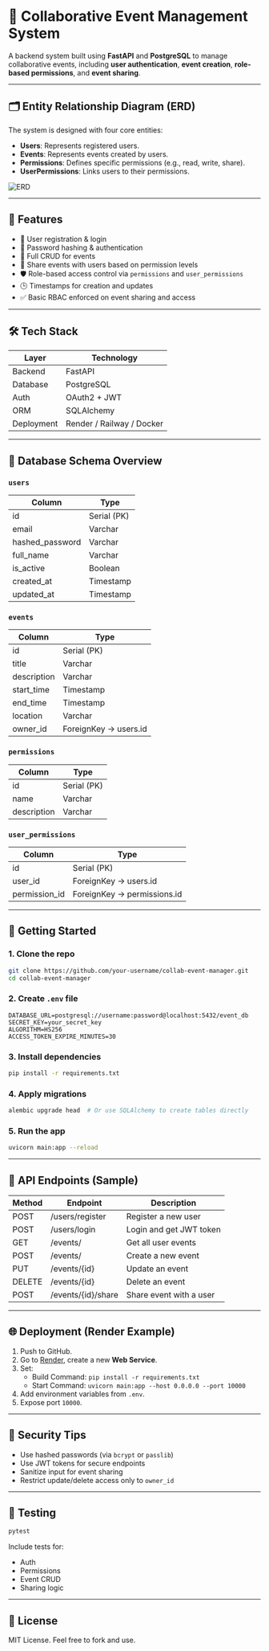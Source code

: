 # 📅 Collaborative Event Management System

A backend system built using **FastAPI** and **PostgreSQL** to manage collaborative events, including **user authentication**, **event creation**, **role-based permissions**, and **event sharing**.

---

## 🗂️ Entity Relationship Diagram (ERD)

The system is designed with four core entities:

- **Users**: Represents registered users.
- **Events**: Represents events created by users.
- **Permissions**: Defines specific permissions (e.g., read, write, share).
- **UserPermissions**: Links users to their permissions.

![ERD](./erd.png)

---

## 🔧 Features

- 🧑 User registration & login
- 🔐 Password hashing & authentication
- 📅 Full CRUD for events
- 🔄 Share events with users based on permission levels
- 🛡️ Role-based access control via `permissions` and `user_permissions`
- 🕒 Timestamps for creation and updates
- ✅ Basic RBAC enforced on event sharing and access

---

## 🛠️ Tech Stack

| Layer       | Technology     |
|-------------|----------------|
| Backend     | FastAPI        |
| Database    | PostgreSQL     |
| Auth        | OAuth2 + JWT   |
| ORM         | SQLAlchemy     |
| Deployment  | Render / Railway / Docker |

---

## 🧱 Database Schema Overview

### `users`
| Column            | Type           |
|-------------------|----------------|
| id                | Serial (PK)    |
| email             | Varchar        |
| hashed_password   | Varchar        |
| full_name         | Varchar        |
| is_active         | Boolean        |
| created_at        | Timestamp      |
| updated_at        | Timestamp      |

### `events`
| Column            | Type           |
|-------------------|----------------|
| id                | Serial (PK)    |
| title             | Varchar        |
| description       | Varchar        |
| start_time        | Timestamp      |
| end_time          | Timestamp      |
| location          | Varchar        |
| owner_id          | ForeignKey → users.id |

### `permissions`
| Column            | Type           |
|-------------------|----------------|
| id                | Serial (PK)    |
| name              | Varchar        |
| description       | Varchar        |

### `user_permissions`
| Column            | Type           |
|-------------------|----------------|
| id                | Serial (PK)    |
| user_id           | ForeignKey → users.id |
| permission_id     | ForeignKey → permissions.id |

---

## 🚀 Getting Started

### 1. Clone the repo

```bash
git clone https://github.com/your-username/collab-event-manager.git
cd collab-event-manager
```

### 2. Create `.env` file

```env
DATABASE_URL=postgresql://username:password@localhost:5432/event_db
SECRET_KEY=your_secret_key
ALGORITHM=HS256
ACCESS_TOKEN_EXPIRE_MINUTES=30
```

### 3. Install dependencies

```bash
pip install -r requirements.txt
```

### 4. Apply migrations

```bash
alembic upgrade head  # Or use SQLAlchemy to create tables directly
```

### 5. Run the app

```bash
uvicorn main:app --reload
```

---

## 📡 API Endpoints (Sample)

| Method | Endpoint              | Description                  |
|--------|------------------------|------------------------------|
| POST   | /users/register        | Register a new user         |
| POST   | /users/login           | Login and get JWT token     |
| GET    | /events/               | Get all user events         |
| POST   | /events/               | Create a new event          |
| PUT    | /events/{id}           | Update an event             |
| DELETE | /events/{id}           | Delete an event             |
| POST   | /events/{id}/share     | Share event with a user     |

---

## 🌐 Deployment (Render Example)

1. Push to GitHub.
2. Go to [Render](https://render.com/), create a new **Web Service**.
3. Set:
   - Build Command: `pip install -r requirements.txt`
   - Start Command: `uvicorn main:app --host 0.0.0.0 --port 10000`
4. Add environment variables from `.env`.
5. Expose port `10000`.

---

## 🔐 Security Tips

- Use hashed passwords (via `bcrypt` or `passlib`)
- Use JWT tokens for secure endpoints
- Sanitize input for event sharing
- Restrict update/delete access only to `owner_id`

---

## 🧪 Testing

```bash
pytest
```

Include tests for:
- Auth
- Permissions
- Event CRUD
- Sharing logic

---

## 📄 License

MIT License. Feel free to fork and use.
